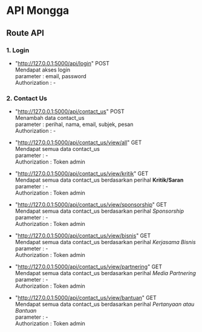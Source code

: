 # API Mongga

## Route API

### 1. Login ###
- "http://127.0.0.1:5000/api/login" POST<br>
Mendapat akses login<br>
parameter : email, password<br>
Authorization : -

### 2. Contact Us ###

- "http://127.0.0.1:5000/api/contact_us" POST<br>
Menambah data contact_us<br>
parameter : perihal, nama, email, subjek, pesan<br>
Authorization : -

- "http://127.0.0.1:5000/api/contact_us/view/all" GET <br>
Mendapat semua data contact_us<br>
parameter : -<br>
Authorization : Token admin

- "http://127.0.0.1:5000/api/contact_us/view/kritik" GET <br>
Mendapat semua data contact_us berdasarkan perihal **Kritik/Saran**<br>
parameter : -<br>
Authorization : Token admin

- "http://127.0.0.1:5000/api/contact_us/view/sponsorship" GET <br>
Mendapat semua data contact_us berdasarkan perihal *Sponsorship*<br>
parameter : -<br>
Authorization : Token admin

- "http://127.0.0.1:5000/api/contact_us/view/bisnis" GET <br>
Mendapat semua data contact_us berdasarkan perihal *Kerjasama Bisnis*<br>
parameter : -<br>
Authorization : Token admin

- "http://127.0.0.1:5000/api/contact_us/view/partnering" GET <br>
Mendapat semua data contact_us berdasarkan perihal *Media Partnering*<br>
parameter : -<br>
Authorization : Token admin

- "http://127.0.0.1:5000/api/contact_us/view/bantuan" GET <br>
Mendapat semua data contact_us berdasarkan perihal *Pertanyaan atau Bantuan*<br>
parameter : -<br>
Authorization : Token admin
